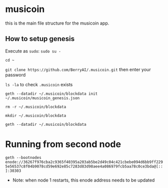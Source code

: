 # musicoin

this is the main file structure for the musicoin app.


## How to setup genesis

Execute as `sudo`:
`sudo su -`

`cd ~`

`git clone https://github.com/BerryAI/.musicoin.git` then enter your password

`ls -la` to check `.musicoin` exists

`geth --datadir ~/.musicoin/blockdata init ~/.musicoin/musicoin_genesis.json`

`rm -r ~/.musicoin/blockdata`

`mkdir ~/.musicoin/blockdata`

`geth --datadir ~/.musicoin/blockdata`



# Running from second node

`geth --bootnodes enode://36267f976cba2c9365f40395a203ab5be2d49c04c421cbebe094d6bb9ff2295e56537c8f04b9078cd59e692e85c7283d83d98aee4a086979fcb5aa78c0ce3bda@[::]:30303`
* Note: when node 1 restarts, this enode address needs to be updated

